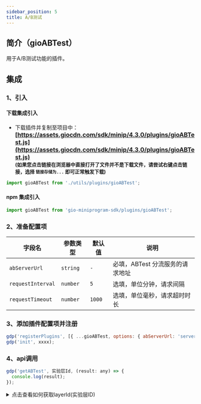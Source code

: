```yaml
---
sidebar_position: 5
title: A/B测试
---
```


## 简介（gioABTest）

用于A/B测试功能的插件。

## 集成

### 1、引入

#### 下载集成引入

- 下载插件并复制至项目中：
  **<font size="3">[https://assets.giocdn.com/sdk/minip/4.3.0/plugins/gioABTest.js](https://assets.giocdn.com/sdk/minip/4.3.0/plugins/gioABTest.js)</font>**<br/>
  **<font size="2">(如果您点击链接在浏览器中直接打开了文件并不是下载文件，请尝试右键点击链接，选择 `链接存储为...` 即可正常触发下载)</font>**

```js
import gioABTest from './utils/plugins/gioABTest';
```

#### npm 集成引入

```js
import gioABTest from 'gio-miniprogram-sdk/plugins/gioABTest';
```

### 2、准备配置项

| **字段名**        | **参数类型** | **默认值** | **说明**                        |
| ----------------- | ------------ | ---------- | ------------------------------- |
| `abServerUrl`     | `string`     | `-`        | 必填，ABTest 分流服务的请求地址 |
| `requestInterval` | `number`     | `5`        | 选填，单位分钟，请求间隔        |
| `requestTimeout`  | `number`     | `1000`     | 选填，单位毫秒，请求超时时长    |

### 3、添加插件配置项并注册

```js
gdp('registerPlugins', [{ ...gioABTest, options: { abServerUrl: 'server url' }}]);
gdp('init', xxxx);
```

### 4、api调用

```js
gdp('getABTest', 实验层Id, (result: any) => {
  console.log(result);
});
```

<details>
  <summary>点击查看如何获取layerId(实验层ID)</summary>

  <ImageLoader path="img/common/get_abtesting_layer_id" />

</details>
